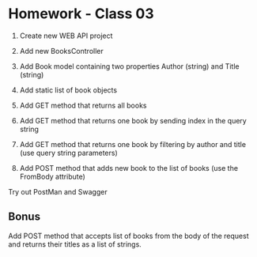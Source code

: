 # Homework - Class 03

1. Create new WEB API project

2. Add new BooksController

3. Add Book model containing two properties Author (string) and Title (string)

4. Add static list of book objects 

5. Add GET method that returns all books

6. Add GET method that returns one book by sending index in the query string

7. Add GET method that returns one book by filtering by author and title (use query string parameters)

8. Add POST method that adds new book to the list of books (use the FromBody attribute)

Try out PostMan and Swagger

## Bonus

Add POST method that accepts list of books from the body of the request and returns their titles as a list of strings.